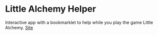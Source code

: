 Little Alchemy Helper
=====================

Interactive app with a bookmarklet to help while you play the game Little Alchemy.
[Site](http://littlealchemyhelper.com/ "Little Alchemy Helper")
